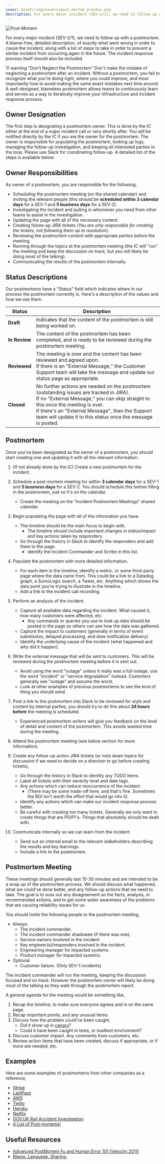 ```yaml
---
cover: assets/img/covers/post-mortem_process.png
description: For every major incident (SEV-2/1), we need to follow up with a post-mortem. A blame-free, detailed description, of exactly what went wrong in order to cause the incident, along with a list of steps to take in order to prevent a similar incident from occurring again in the future.
---
```

![Post-Mortem](../assets/img/headers/pagerduty_post_mortem.jpg)

For every major incident (SEV-2/1), we need to follow up with a postmortem. A blame-free, detailed description, of exactly what went wrong in order to cause the incident, along with a list of steps to take in order to prevent a similar incident from occurring again in the future. The incident response process itself should also be included.

!!! warning "Don't Neglect the Postmortem"
    Don't make the mistake of neglecting a postmortem after an incident. Without a postmortem, you fail to recognize what you're doing right, where you could improve, and most importantly how to avoid making the same exact mistakes next time around. A well-designed, blameless postmortem allows teams to continuously learn and serves as a way to iteratively improve your infrastructure and incident response process.

## Owner Designation
The first step is designating a postmortem owner. This is done by the IC either at the end of a major incident call or very shortly after. You will be notified directly by the IC if you are the owner for the postmortem. The owner is responsible for populating the postmortem, looking up logs, managing the follow-up investigation, and keeping all interested parties in the loop. Please use Slack for coordinating follow-up. A detailed list of the steps is available below:

## Owner Responsibilities
As owner of a postmortem, you are responsible for the following,

* Scheduling the postmortem meeting (on the shared calendar) and inviting the relevant people (this should be **scheduled within 3 calendar days** for a SEV-1 and **5 business days** for a SEV-2).
* Investigating the incident and pulling in whomever you need from other teams to assist in the investigation.
* Updating the page with all of the necessary content.
* Creating follow-up JIRA tickets (_You are only responsible for creating the tickets, not following them up to resolution_).
* Reviewing the postmortem content with appropriate parties before the meeting.
* Running through the topics at the postmortem meeting (the IC will "run" the meeting and keep the discussion on track, but you will likely be doing most of the talking).
* Communicating the results of the postmortem internally.

## Status Descriptions
Our postmortems have a "Status" field which indicates where in our process the postmortem currently is. Here's a description of the values and how we use them.

| Status | Description |
|-|-|
| **Draft** | Indicates that the content of the postmortem is still being worked on. |
| **In Review** | The content of the postmortem has been completed, and is ready to be reviewed during the postmortem meeting. |
| **Reviewed** | The meeting is over and the content has been reviewed and agreed upon.<br/>If there is an "External Message," the Customer Support team will take the message and update our status page as appropriate. |
| **Closed** | No further actions are needed on the postmortem (outstanding issues are tracked in JIRA).<br/>If no "External Message," you can skip straight to this once the meeting is over.<br/>If there's an "External Message", then the Support team will update it to this status once the message is posted. |

## Postmortem
Once you've been designated as the owner of a postmortem, you should start creating one and updating it with all the relevant information.

1. (If not already done by the IC) Create a new postmortem for the incident.

1. Schedule a post-mortem meeting for within **3 calendar days** for a SEV-1 and **5 business days** for a SEV-2. You should schedule this before filling in the postmortem, just so it's on the calendar.
    * Create the meeting on the "Incident Postmortem Meetings" shared calendar.

1. Begin populating the page with all of the information you have.
    * The timeline should be the main focus to begin with.
        * The timeline should include important changes in status/impact and key actions taken by responders.
    * Go through the history in Slack to identify the responders and add them to the page.
        * Identify the Incident Commander and Scribe in this list.

1. Populate the postmortem with more detailed information.
    * For each item in the timeline, identify a metric, or some third-party page where the data came from. This could be a link to a Datadog graph, a SumoLogic search, a Tweet, etc. Anything which shows the data point you're trying to illustrate in the timeline.
    * Add a link to the incident call recording.

1. Perform an analysis of the incident.
    * Capture all available data regarding the incident. What caused it, how many customers were affected, etc.
        * Any commands or queries you use to look up data should be posted in the page so others can see how the data was gathered.
    * Capture the impact to customers (generally in terms of event submission, delayed processing, and slow notification delivery)
    * Identify the underlying cause of the incident (what happened and _why_ did it happen).

1. Write the external message that will be sent to customers. This will be reviewed during the postmortem meeting before it is sent out.
    * Avoid using the word "outage" unless it really was a full outage, use the word "incident" or "service degradation" instead. Customers generally see "outage" and assume the worst.
    * Look at other examples of previous postmortems to see the kind of thing you should send.

1. Post a link to the postmortem into Slack to be reviewed for style and content by internal parties, you should try to do this about **24 hours before** the meeting is scheduled.
    * Experienced postmortem writers will give you feedback on the level of detail and content of the postmortem. This avoids wasted time during the meeting.

1. Attend the postmortem meeting (see below section for more information).

1. Create any follow-up action JIRA tickets (or note down topics for discussion if we need to decide on a direction to go before creating tickets),
    * Go through the history in Slack to identify any TODO items.
    * Label all tickets with their severity level and date tags.
    * Any actions which can reduce reoccurrence of the incident.
        * (There may be some trade-off here, and that's fine. Sometimes the ROI isn't worth the effort that would go into it).
    * Identify any actions which can make our incident response process better.
    * Be careful with creating too many tickets. Generally we only want to create things that are P0/P1's. Things that absolutely should be dealt with.

1. Communicate internally so we can learn from the incident.
    * Send out an internal email to the relevant stakeholders describing the results and key learnings.
    * Include a link to the postmortem.

## Postmortem Meeting
These meetings should generally last 15-30 minutes and are intended to be a wrap up of the postmortem process. We should discuss what happened, what we could've done better, and any follow-up actions that we need to take. The goal is to suss out any disagreement on the facts, analysis, or recommended actions, and to get some wider awareness of the problems that are causing reliability issues for us.

You should invite the following people to the postmortem meeting,

* Always
    * The incident commander.
    * The incident commander shadowee (if there was one).
    * Service owners involved in the incident.
    * Key engineer(s)/responders involved in the incident.
    * Engineering manager for impacted systems.
    * Product manager for impacted systems. 
* Optional
    * Customer liaison. (Only SEV-1 incidents)

The incident commander will run the meeting, keeping the discussion focused and on track. However the postmortem owner will likely be doing most of the talking as they walk through the postmortem report.

A general agenda for the meeting would be something like,

1. Recap the timeline, to make sure everyone agrees and is on the same page.
1. Recap important points, and any unusual items.
1. Discuss how the problem could've been caught.
    * Did it show up in [canary](https://www.pagerduty.com/blog/continuous-build-break-fix-fast#canary-releases)?
    * Could it have been caught in tests, or loadtest environment?
1. Discuss customer impact. Any comments from customers, etc.
1. Review action items that have been created, discuss if appropriate, or if more are needed, etc.

## Examples
Here are some examples of postmortems from other companies as a reference,

* [Stripe](https://support.stripe.com/questions/outage-postmortem-2015-10-08-utc)
* [LastPass](https://blog.lastpass.com/2015/06/lastpass-security-notice.html/comment-page-2/)
* [AWS](https://aws.amazon.com/message/5467D2/)
* [Twilio](https://www.twilio.com/blog/2013/07/billing-incident-post-mortem-breakdown-analysis-and-root-cause.html)
* [Heroku](https://status.heroku.com/incidents/151)
* [Netflix](http://techblog.netflix.com/2012/10/post-mortem-of-october-222012-aws.html)
* [GOV.UK Rail Accident Investigation](https://www.gov.uk/government/publications/kyle-beck-safety-digest/near-miss-at-kyle-beck-3-august-2016)
* [A List of Post-mortems!](https://github.com/danluu/post-mortems)

## Useful Resources

* [Advanced PostMortem Fu and Human Error 101 (Velocity 2011)](http://www.slideshare.net/jallspaw/advanced-postmortem-fu-and-human-error-101-velocity-2011)
* [Blame. Language. Sharing.](http://fractio.nl/2015/10/30/blame-language-sharing/)
